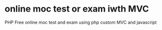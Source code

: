 # online moc test or exam iwth MVC
 PHP Free online moc test and exam using php custom MVC and javascript
